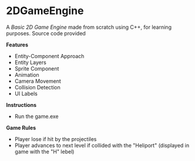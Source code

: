 # 2DGameEngine
A *Basic 2D Game Engine* made from scratch using C++, for learning purposes. Source code provided

**Features**
* Entity-Component Approach
* Entity Layers
* Sprite Component
* Animation
* Camera Movement
* Collision Detection
* UI Labels

**Instructions**
* Run the game.exe

**Game Rules**
* Player lose if hit by the projectiles
* Player advances to next level if collided with the "Heliport" (displayed in game with the "H" lebel)
